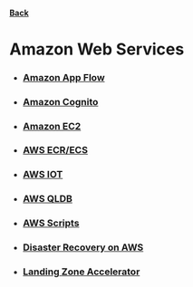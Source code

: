 #### [Back](../README.md)

# Amazon Web Services

* ### [Amazon App Flow](./AppFlow.md)
* ### [Amazon Cognito](./cognito.md)
* ### [Amazon EC2](./EC2/README.md)
* ### [AWS ECR/ECS](./ECS/README.md)
* ### [AWS IOT](./IOT/README.md)
* ### [AWS QLDB](./QLDB/README.md)
* ### [AWS Scripts](./Scripts/README.md)
* ### [Disaster Recovery on AWS](dr.md)
* ### [Landing Zone Accelerator](./LZA/README.md)
